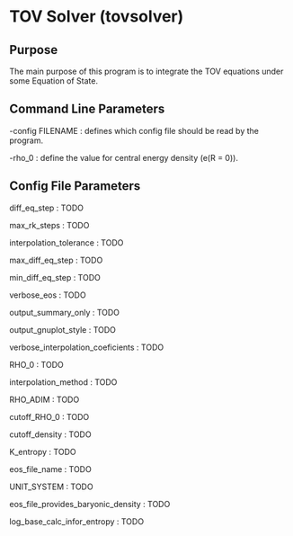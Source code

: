 TOV Solver (tovsolver)
==============

Purpose
--------------

The main purpose of this program is to integrate the TOV equations under
some Equation of State.

Command Line Parameters
-----------------------

-config FILENAME : defines which config file should be read by the program.

-rho_0 : define the value for central energy density (e(R = 0)).

Config File Parameters
-----------------------

diff_eq_step : TODO

max_rk_steps : TODO

interpolation_tolerance : TODO

max_diff_eq_step : TODO

min_diff_eq_step : TODO

verbose_eos : TODO

output_summary_only : TODO

output_gnuplot_style : TODO

verbose_interpolation_coeficients : TODO

RHO_0 : TODO

interpolation_method : TODO

RHO_ADIM : TODO

cutoff_RHO_0 : TODO

cutoff_density : TODO

K_entropy : TODO

eos_file_name : TODO

UNIT_SYSTEM : TODO

eos_file_provides_baryonic_density : TODO

log_base_calc_infor_entropy : TODO

